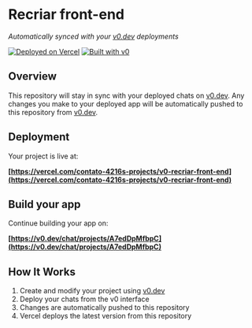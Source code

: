 # Recriar front-end

*Automatically synced with your [v0.dev](https://v0.dev) deployments*

[![Deployed on Vercel](https://img.shields.io/badge/Deployed%20on-Vercel-black?style=for-the-badge&logo=vercel)](https://vercel.com/contato-4216s-projects/v0-recriar-front-end)
[![Built with v0](https://img.shields.io/badge/Built%20with-v0.dev-black?style=for-the-badge)](https://v0.dev/chat/projects/A7edDpMfbpC)

## Overview

This repository will stay in sync with your deployed chats on [v0.dev](https://v0.dev).
Any changes you make to your deployed app will be automatically pushed to this repository from [v0.dev](https://v0.dev).

## Deployment

Your project is live at:

**[https://vercel.com/contato-4216s-projects/v0-recriar-front-end](https://vercel.com/contato-4216s-projects/v0-recriar-front-end)**

## Build your app

Continue building your app on:

**[https://v0.dev/chat/projects/A7edDpMfbpC](https://v0.dev/chat/projects/A7edDpMfbpC)**

## How It Works

1. Create and modify your project using [v0.dev](https://v0.dev)
2. Deploy your chats from the v0 interface
3. Changes are automatically pushed to this repository
4. Vercel deploys the latest version from this repository